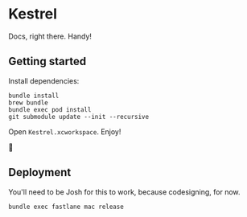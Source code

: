 Kestrel
=======

Docs, right there. Handy!

Getting started
---------------

Install dependencies:

```
bundle install
brew bundle
bundle exec pod install
git submodule update --init --recursive
```

Open `Kestrel.xcworkspace`. Enjoy!

🍪

Deployment
----------

You'll need to be Josh for this to work, because codesigning, for now.

```
bundle exec fastlane mac release
```
